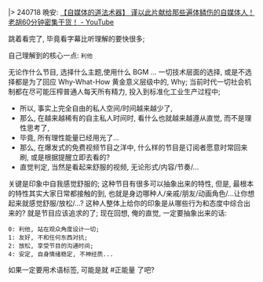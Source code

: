 |> 240718 晩安:
[【自媒体的道法术器】 谨以此片献给那些遍体鳞伤的自媒体人！老胡60分钟密集干货！ - YouTube](https://www.youtube.com/watch?v=tSPPhdhvYLM)

跳着看完了, 毕竟看字幕比听理解的要快很多;

自己理解到的核心一点: `利他`

无论作什么节目, 选择什么主题,使用什么 BGM ...
一切技术层面的选择, 或是不选择都是为了回应 Why-What-How 黄金意义层级中的, Why;
当前时代一切社会机制都在尽可能压榨普通人每天所有精力, 投入到标准化工业生产过程中;

- 所以, 事实上完全自由的私人空间/时间越来越少了,
- 那么, 在越来越稀有的自主私人时间时, 看什么也就越来越遵从直觉, 而不是理性思考了,
- 毕竟, 所有理性能量已经用光了...
- 那么, 在爆发式的免费视频节目之洋中, 什么样的节目是订阅者愿意时常回来刷, 或是根据提醒立即去看的?
- 直觉判定, 当然是看起来舒服的视频, 无论形式/内容/节奏/...

关键是印象中自我感觉舒服的;
这种节目有很多可以抽象出来的特性, 但是, 最根本的特性其实大家日常都接触的到,
也就是身边哪种人/亲戚/朋友/动画角色/...让你想起来就感觉舒服/放松/...?
这种人整体上给你的印象是从哪些行为和态度中综合出来的? 就是节目应该追求的了;
现在回想, 俺的直觉, 一定要抽象出来的话:

    0: 利他, 站在观众角度设计一切;
    1: 友好, 不和任何东西对抗;
    2: 放松, 享受节目的沟通时间;
    4: 安定, 自身情绪稳定, 不神经质...

如果一定要用术语标签, 可能是就 #正能量 了吧?

